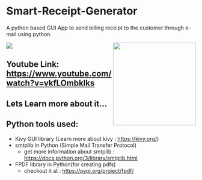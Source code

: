 # Smart-Receipt-Generator
A python based GUI App to send billing receipt to the customer through e-mail using python.


<img align="right" src="https://media.giphy.com/media/dZX3AduGrY3uJ7qCsx/source.gif" width="220">

[![](http://img.youtube.com/vi/vkfLOmbklks/0.jpg)](http://www.youtube.com/watch?v=vkfLOmbklks "Smart-Receipt")

## Youtube Link: <a href="https://www.youtube.com/watch?v=vkfLOmbklks">https://www.youtube.com/watch?v=vkfLOmbklks</a>


## Lets Learn more about it...

## Python tools used:
  + Kivy GUI library (Learn more about kivy : <a href = "https://kivy.org/">https://kivy.org/</a>)
  + smtplib in Python (Simple Mail Transfer Protocol)
      + get more information about smtplib : <a href="https://docs.python.org/3/library/smtplib.html">https://docs.python.org/3/library/smtplib.html</a>
  + FPDF library in Python(for creating pdfs) 
      + checkout it at : <a href="https://pypi.org/project/fpdf/">https://pypi.org/project/fpdf/</a>
